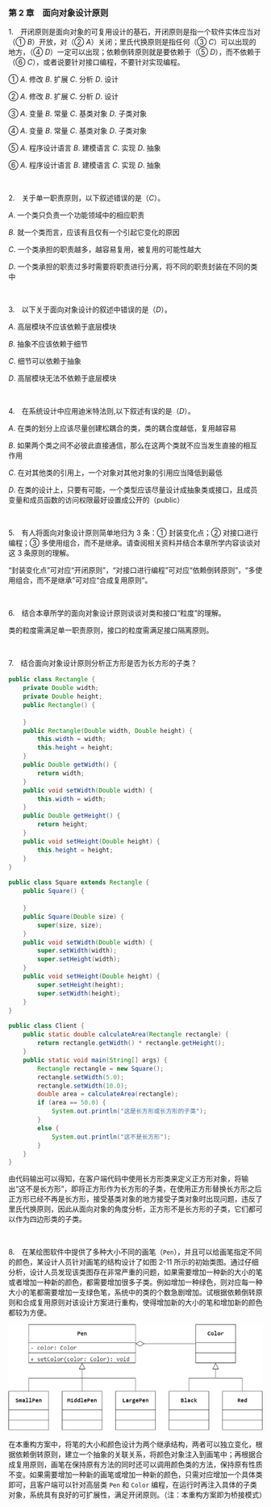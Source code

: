 ### 第 2 章　面向对象设计原则
1.　开闭原则是面向对象的可复用设计的基石，开闭原则是指一个软件实体应当对（$① \ B$）开放，对（$② \ A$）关闭；里氏代换原则是指任何（$③ \ C$）可以出现的地方，（$④ \ D$）一定可以出现；依赖倒转原则就是要依赖于（$⑤ \ D$），而不依赖于（$⑥ \ C$），或者说要针对接口编程，不要针对实现编程。

$① \ A.$ 修改 $B.$ 扩展 $C.$ 分析 $D.$ 设计

$② \ A.$ 修改 $B.$ 扩展 $C.$ 分析 $D.$ 设计

$③ \ A.$ 变量 $B.$ 常量 $C.$ 基类对象 $D.$ 子类对象

$④ \ A.$ 变量 $B.$ 常量 $C.$ 基类对象 $D.$ 子类对象

$⑤ \ A.$ 程序设计语言 $B.$ 建模语言 $C.$ 实现 $D.$ 抽象

$⑥ \ A.$ 程序设计语言 $B.$ 建模语言 $C.$ 实现 $D.$ 抽象

<br/>

2.　关于单一职责原则，以下叙述错误的是（$C$）。

$A.$ 一个类只负责一个功能领域中的相应职责

$B.$ 就一个类而言，应该有且仅有一个引起它变化的原因

$C.$ 一个类承担的职责越多，越容易复用，被复用的可能性越大

$D.$ 一个类承担的职责过多时需要将职责进行分离，将不同的职责封装在不同的类中

<br/>

3.　以下关于面向对象设计的叙述中错误的是（$D$）。

$A.$ 高层模块不应该依赖于底层模块

$B.$ 抽象不应该依赖于细节

$C.$ 细节可以依赖于抽象

$D.$ 高层模块无法不依赖于底层模块

<br/>

4.　在系统设计中应用迪米特法则,以下叙述有误的是（$D$）。

$A.$ 在类的划分上应该尽量创建松耦合的类，类的耦合度越低，复用越容易

$B.$ 如果两个类之间不必彼此直接通信，那么在这两个类就不应当发生直接的相互作用

$C.$ 在对其他类的引用上，一个对象对其他对象的引用应当降低到最低

$D.$ 在类的设计上，只要有可能，一个类型应该尽量设计成抽象类或接口，且成员变量和成员函数的访问权限最好设置成公开的（public）

<br/>

5.　有人将面向对象设计原则简单地归为 3 条：$①$ 封装变化点；$②$ 对接口进行编程；$③$ 多使用组合，而不是继承。请查阅相关资料并结合本章所学内容谈谈对这 3 条原则的理解。

“封装变化点”可对应“开闭原则”，“对接口进行编程”可对应“依赖倒转原则”，“多使用组合，而不是继承”可对应“合成复用原则”。

<br/>

6.　结合本章所学的面向对象设计原则谈谈对类和接口“粒度”的理解。

类的粒度需满足单一职责原则，接口的粒度需满足接口隔离原则。

<br/>

7.　结合面向对象设计原则分析正方形是否为长方形的子类？

```Java
public class Rectangle {
    private Double width;
    private Double height;
    public Rectangle() {

    }
    public Rectangle(Double width, Double height) {
        this.width = width;
        this.height = height;
    }
    public Double getWidth() {
        return width;
    }
    public void setWidth(Double width) {
        this.width = width;
    }
    public Double getHeight() {
        return height;
    }
    public void setHeight(Double height) {
        this.height = height;
    }
}
```

```Java
public class Square extends Rectangle {
    public Square() {

    }
    public Square(Double size) {
        super(size, size);
    }
    public void setWidth(Double width) {
        super.setWidth(width);
        super.setHeight(width);
    }
    public void setHeight(Double height) {
        super.setHeight(height);
        super.setWidth(height);
    }
}
```

```Java
public class Client {
    public static double calculateArea(Rectangle rectangle) {
        return rectangle.getWidth() * rectangle.getHeight();
    }
    public static void main(String[] args) {
        Rectangle rectangle = new Square();
        rectangle.setWidth(5.0);
        rectangle.setWidth(10.0);
        double area = calculateArea(rectangle);
        if (area == 50.0) {
            System.out.println("这是长方形或长方形的子类");
        }
        else {
            System.out.println("这不是长方形");
        }
    }
}
```

由代码输出可以得知，在客户端代码中使用长方形类来定义正方形对象，将输出“这不是长方形”，即将正方形作为长方形的子类，在使用正方形替换长方形之后正方形已经不再是长方形，接受基类对象的地方接受子类对象时出现问题，违反了里氏代换原则，因此从面向对象的角度分析，正方形不是长方形的子类，它们都可以作为四边形类的子类。

<br/>

8.　在某绘图软件中提供了多种大小不同的画笔（`Pen`），并且可以给画笔指定不同的颜色，某设计人员针对画笔的结构设计了如图 2-11 所示的初始类图。通过仔细分析，设计人员发现该类图存在非常严重的问题，如果需要增加一种新的大小的笔或者增加一种新的颜色，都需要增加很多子类。例如增加一种绿色，则对应每一种大小的笔都需要增加一支绿色笔，系统中的类的个数急剧增加。试根据依赖倒转原则和合成复用原则对该设计方案进行重构，使得增加新的大小的笔和增加新的颜色都较为方便。

![](./img/img1.png)

在本重构方案中，将笔的大小和颜色设计为两个继承结构，两者可以独立变化，根据依赖倒转原则，建立一个抽象的关联关系，将颜色对象注入到画笔中；再根据合成复用原则，画笔在保持原有方法的同时还可以调用颜色类的方法，保持原有性质不变。如果需要增加一种新的画笔或增加一种新的颜色，只需对应增加一个具体类即可，且客户端可以针对高层类 `Pen` 和 `Color` 编程，在运行时再注入具体的子类对象，系统具有良好的可扩展性，满足开闭原则。（注：本重构方案即为桥接模式）